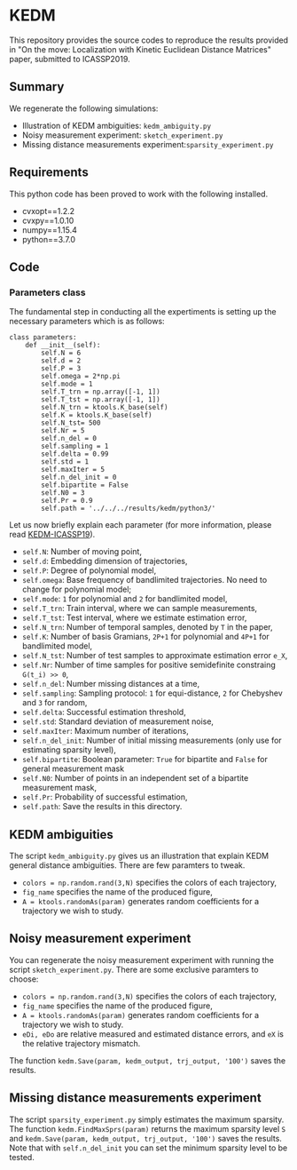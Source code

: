 # KEDM

This repository provides the source codes to reproduce the results provided in "On the move: Localization with Kinetic Euclidean Distance Matrices" paper, submitted to ICASSP2019.

## Summary
We regenerate the following simulations:
- Illustration of KEDM ambiguities: ```kedm_ambiguity.py```
- Noisy measurement experiment: ```sketch_experiment.py```
- Missing distance measurements experiment:```sparsity_experiment.py``` 

## Requirements
This python code has been proved to work with the following installed.
- cvxopt==1.2.2
- cvxpy==1.0.10
- numpy==1.15.4
- python==3.7.0

## Code

### Parameters class
The fundamental step in conducting all the expertiments is setting up the necessary parameters which is as follows:

```console
class parameters:
    def __init__(self):
        self.N = 6
        self.d = 2
        self.P = 3
        self.omega = 2*np.pi
        self.mode = 1
        self.T_trn = np.array([-1, 1])
        self.T_tst = np.array([-1, 1])
        self.N_trn = ktools.K_base(self)
        self.K = ktools.K_base(self)
        self.N_tst= 500
        self.Nr = 5
        self.n_del = 0
        self.sampling = 1
        self.delta = 0.99
        self.std = 1
        self.maxIter = 5
        self.n_del_init = 0
        self.bipartite = False
        self.N0 = 3
        self.Pr = 0.9
        self.path = '../../../results/kedm/python3/'
```
Let us now briefly explain each parameter (for more information, please read [KEDM-ICASSP19](https://github.com/swing-research/kedm-pubs/tree/master/icassp)).
- `self.N`: Number of moving point,
- `self.d`: Embedding dimension of trajectories,
- `self.P`: Degree of polynomial model,
- `self.omega`: Base frequency of bandlimited trajectories. No need to change for polynomial model;
- `self.mode`: `1` for polynomial and `2` for bandlimited model,
- `self.T_trn`: Train interval, where we can sample measurements,
- `self.T_tst`: Test interval, where we estimate estimation error,
- `self.N_trn`: Number of temporal samples, denoted by `T` in the paper,
- `self.K`: Number of basis Gramians, `2P+1` for polynomial and `4P+1` for bandlimited model,
- `self.N_tst`: Number of test samples to approximate estimation error `e_X`,
- `self.Nr`: Number of time samples for positive semidefinite constraing `G(t_i) >> 0`,
- `self.n_del`: Number missing distances at a time,
- `self.sampling`: Sampling protocol: `1` for equi-distance, `2` for Chebyshev and `3` for random,
- `self.delta`: Successful estimation threshold,
- `self.std`: Standard deviation of measurement noise,
- `self.maxIter`: Maximum number of iterations,
- `self.n_del_init`: Number of initial missing measurements (only use for estimating sparsity level),
- `self.bipartite`: Boolean parameter: `True` for bipartite and `False` for general measurement mask
- `self.N0`: Number of points in an independent set of a bipartite measurement mask,
- `self.Pr`: Probability of successful estimation,
- `self.path`: Save the results in this directory.



## KEDM ambiguities

The script ```kedm_ambiguity.py``` gives us an illustration that explain KEDM general distance ambiguities. There are few paramters to tweak.
- `colors = np.random.rand(3,N)` specifies the colors of each trajectory,
- `fig_name` specifies the name of the produced figure,
- `A = ktools.randomAs(param)` generates random coefficients for a trajectory we wish to study.

## Noisy measurement experiment

You can regenerate the noisy measurement experiment with running the script `sketch_experiment.py`. There are some exclusive paramters to choose:
- `colors = np.random.rand(3,N)` specifies the colors of each trajectory,
- `fig_name` specifies the name of the produced figure,
- `A = ktools.randomAs(param)` generates random coefficients for a trajectory we wish to study.
- `eDi, eDo` are relative measured and estimated distance errors, and `eX` is the relative trajectory mismatch.

The function `kedm.Save(param, kedm_output, trj_output, '100')` saves the results.

## Missing distance measurements experiment

The script `sparsity_experiment.py` simply estimates the maximum sparsity. The function `kedm.FindMaxSprs(param)` returns the maximum sparsity level ```S``` and `kedm.Save(param, kedm_output, trj_output, '100')` saves the results. Note that with `self.n_del_init` you can set the minimum sparsity level to be tested.


